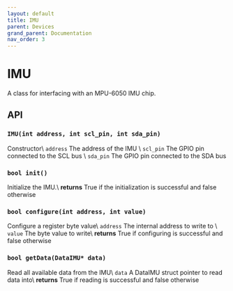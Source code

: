 ```yaml
---
layout: default
title: IMU
parent: Devices
grand_parent: Documentation
nav_order: 3
---
```


# IMU
A class for interfacing with an MPU-6050 IMU chip.

## API

### `IMU(int address, int scl_pin, int sda_pin)`
Constructor\\
`address` The address of the IMU \\
`scl_pin` The GPIO pin connected to the SCL bus \\
`sda_pin` The GPIO pin connected to the SDA bus

### `bool init()`
Initialize the IMU.\\
**returns** True if the initialization is successful and false otherwise

### `bool configure(int address, int value)`
Configure a register byte value\\
`address` The internal address to write to \\
`value` The byte value to write\\
**returns** True if configuring is successful and false otherwise

### `bool getData(DataIMU* data)`
Read all available data from the IMU\\
`data` A DataIMU struct pointer to read data into\\
**returns** True if reading is successful and false otherwise
